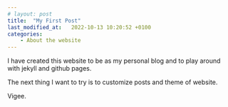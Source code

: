 ```yaml
---
# layout: post
title:  "My First Post"
last_modified_at:   2022-10-13 10:20:52 +0100
categories: 
    - About the website
---
```

I have created this website to be as my personal blog and to play around with jekyll and github pages.

The next thing I want to try is to customize posts and theme of website.

Vigee.
